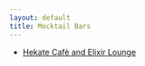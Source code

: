 ```yaml
---
layout: default
title: Mocktail Bars
---
```


* [Hekate Cafè and Elixir Lounge](https://www.hekatenyc.com/)